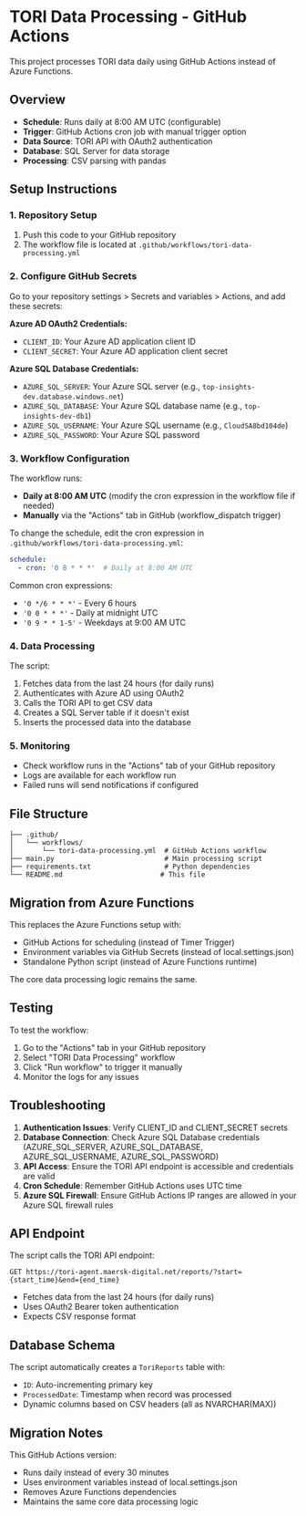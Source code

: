 # TORI Data Processing - GitHub Actions

This project processes TORI data daily using GitHub Actions instead of Azure Functions.

## Overview

- **Schedule**: Runs daily at 8:00 AM UTC (configurable)
- **Trigger**: GitHub Actions cron job with manual trigger option
- **Data Source**: TORI API with OAuth2 authentication
- **Database**: SQL Server for data storage
- **Processing**: CSV parsing with pandas

## Setup Instructions

### 1. Repository Setup

1. Push this code to your GitHub repository
2. The workflow file is located at `.github/workflows/tori-data-processing.yml`

### 2. Configure GitHub Secrets

Go to your repository settings > Secrets and variables > Actions, and add these secrets:

**Azure AD OAuth2 Credentials:**
- `CLIENT_ID`: Your Azure AD application client ID
- `CLIENT_SECRET`: Your Azure AD application client secret

**Azure SQL Database Credentials:**
- `AZURE_SQL_SERVER`: Your Azure SQL server (e.g., `top-insights-dev.database.windows.net`)
- `AZURE_SQL_DATABASE`: Your Azure SQL database name (e.g., `top-insights-dev-db1`)
- `AZURE_SQL_USERNAME`: Your Azure SQL username (e.g., `CloudSA8bd104de`)
- `AZURE_SQL_PASSWORD`: Your Azure SQL password

### 3. Workflow Configuration

The workflow runs:
- **Daily at 8:00 AM UTC** (modify the cron expression in the workflow file if needed)
- **Manually** via the "Actions" tab in GitHub (workflow_dispatch trigger)

To change the schedule, edit the cron expression in `.github/workflows/tori-data-processing.yml`:
```yaml
schedule:
  - cron: '0 8 * * *'  # Daily at 8:00 AM UTC
```

Common cron expressions:
- `'0 */6 * * *'` - Every 6 hours
- `'0 0 * * *'` - Daily at midnight UTC
- `'0 9 * * 1-5'` - Weekdays at 9:00 AM UTC

### 4. Data Processing

The script:
1. Fetches data from the last 24 hours (for daily runs)
2. Authenticates with Azure AD using OAuth2
3. Calls the TORI API to get CSV data
4. Creates a SQL Server table if it doesn't exist
5. Inserts the processed data into the database

### 5. Monitoring

- Check workflow runs in the "Actions" tab of your GitHub repository
- Logs are available for each workflow run
- Failed runs will send notifications if configured

## File Structure

```
├── .github/
│   └── workflows/
│       └── tori-data-processing.yml  # GitHub Actions workflow
├── main.py                           # Main processing script
├── requirements.txt                  # Python dependencies
└── README.md                        # This file
```

## Migration from Azure Functions

This replaces the Azure Functions setup with:
- GitHub Actions for scheduling (instead of Timer Trigger)
- Environment variables via GitHub Secrets (instead of local.settings.json)
- Standalone Python script (instead of Azure Functions runtime)

The core data processing logic remains the same.
## Testing

To test the workflow:
1. Go to the "Actions" tab in your GitHub repository
2. Select "TORI Data Processing" workflow
3. Click "Run workflow" to trigger it manually
4. Monitor the logs for any issues

## Troubleshooting

1. **Authentication Issues**: Verify CLIENT_ID and CLIENT_SECRET secrets
2. **Database Connection**: Check Azure SQL Database credentials (AZURE_SQL_SERVER, AZURE_SQL_DATABASE, AZURE_SQL_USERNAME, AZURE_SQL_PASSWORD)
3. **API Access**: Ensure the TORI API endpoint is accessible and credentials are valid
4. **Cron Schedule**: Remember GitHub Actions uses UTC time
5. **Azure SQL Firewall**: Ensure GitHub Actions IP ranges are allowed in your Azure SQL firewall rules

## API Endpoint

The script calls the TORI API endpoint:
```
GET https://tori-agent.maersk-digital.net/reports/?start={start_time}&end={end_time}
```

- Fetches data from the last 24 hours (for daily runs)
- Uses OAuth2 Bearer token authentication
- Expects CSV response format

## Database Schema

The script automatically creates a `ToriReports` table with:
- `ID`: Auto-incrementing primary key
- `ProcessedDate`: Timestamp when record was processed
- Dynamic columns based on CSV headers (all as NVARCHAR(MAX))

## Migration Notes

This GitHub Actions version:
- Runs daily instead of every 30 minutes
- Uses environment variables instead of local.settings.json
- Removes Azure Functions dependencies
- Maintains the same core data processing logic

